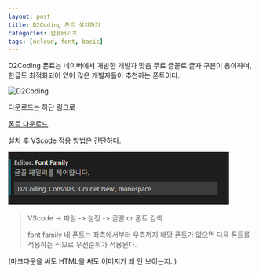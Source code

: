 ```yaml
---
layout: post
title: D2Coding 폰트 설치하기
categories: 컴퓨터기초
tags: [ncloud, font, basic]
---
```


D2Coding 폰트는 네이버에서 개발한 개발자 맞춤 무료 글꼴로
글자 구분이 용이하며, 한글도 최적화되어 있어
많은 개발자들이 추천하는 폰트이다.

![D2Coding](https://cloud.githubusercontent.com/assets/6773678/19587983/8d1a2304-979d-11e6-8320-4e8f0546e716.JPG)

다운로드는 하단 링크로

<a href = "https://github.com/naver/d2codingfont" target = "_blank">
폰트 다운로드</a>

설치 후 VScode 적용 방법은 간단하다.

<img src = "./font.png" alt = "D2Coding" />

> VScode -> 파일 -> 설정 -> 글꼴 or 폰트 검색
>
> font family 내 폰트는 좌측에서부터 우측까지 해당 폰트가 없으면 다음 폰트를 적용하는 식으로 우선순위가 적용된다.

(마크다운을 써도 HTML을 써도 이미지가 왜 안 보이는지..)